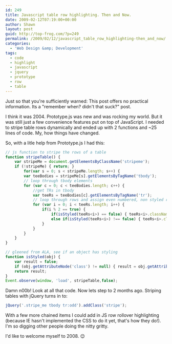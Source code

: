 ```yaml
---
id: 249
title: Javascript table row highlighting. Then and Now.
date: 2009-02-12T07:19:00+00:00
author: Shawn
layout: post
guid: http://top-frog.com/?p=249
permalink: /2009/02/12/javascript_table_row_highlighting-then_and_now/
categories:
  - 'Web Design &amp; Development'
tags:
  - code
  - highlight
  - javascript
  - jquery
  - prototype
  - row
  - table
---
```

Just so that you're sufficiently warned: This post offers no practical information. Its a "remember when? didn't that suck?" post.

I think it was 2004. Prototype.js was new and was rocking my world. But it was still just a few convenience features put on top of JavaScript. I needed to stripe table rows dynamically and ended up with 2 functions and ~25 lines of code. My, how things have changed.



So, with a litle help from Prototype.js I had this:

``` js
// js function to stripe the rows of a table
function stripeTable() {
    var stripeMe = document.getElementsByClassName('stripeme');
    if (!stripeMe) { return; }
	    for(var s = 0; s < stripeMe.length; s++) {
        var teeBodies = stripeMe[s].getElementsByTagName('tbody');
        // loop through tbody elements
        for (var c = 0; c < teeBodies.length; c++) {
            //get TRs in tbody
            var teeRs = teeBodies[c].getElementsByTagName('tr');
            // loop through rows and assign even numbered, non styled rows a new class
            for (var i = 0; i < teeRs.length; i++) {
                if(i % 2 == true) {
                    if(isStyled(teeRs<i>) == false) { teeRs<i>.className = 'stripeme_two'; }
                    else if(isStyled(teeRs<i>) !== false) { teeRs<i>.className = teeRs<i>.className + ' stripeme_two'; }
                }
            }
        }
    }
}

// gleened from ALA, see if an object has styling
function isStyled(obj) {
    var result = false;
    if (obj.getAttributeNode('class') != null) { result = obj.getAttributeNode('class').value; }
    return result;
}
Event.observe(window, 'load', stripeTable,false);
```

Damn n00b! Look at all that code. Now lets step to 2 months ago. Striping tables with jQuery turns in to:

``` js
jQuery('.stripe_me tbody tr:odd').addClass('stripe');
```

With a few more chained items I could add in JS row rollover highlighting (because IE hasn't implemented the CSS to do it yet, that's how they do!). I'm so digging other people doing the nitty gritty.

I'd like to welcome myself to 2008. 😉